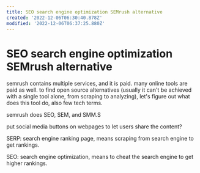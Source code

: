 ```yaml
---
title: SEO search engine optimization SEMrush alternative
created: '2022-12-06T06:30:40.878Z'
modified: '2022-12-06T06:37:25.880Z'
---
```


# SEO search engine optimization SEMrush alternative

semrush contains multiple services, and it is paid. many online tools are paid as well. to find open source alternatives (usually it can't be achieved with a single tool alone, from scraping to analyzing), let's figure out what does this tool do, also few tech terms.

semrush does SEO, SEM, and SMM.S

put social media buttons on webpages to let users share the content?

SERP: search engine ranking page, means scraping from search engine to get rankings.

SEO: search engine optimization, means to cheat the search engine to get higher rankings.
